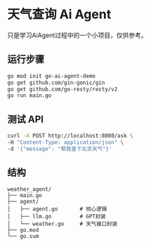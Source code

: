 # 天气查询 Ai Agent

只是学习AiAgent过程中的一个小项目，仅供参考。

## 运行步骤
```bash
go mod init go-ai-agent-demo
go get github.com/gin-gonic/gin
go get github.com/go-resty/resty/v2
go run main.go
```

## 测试 API
```bash
curl -X POST http://localhost:8080/ask \
-H "Content-Type: application/json" \
-d '{"message": "帮我查下北京天气"}'
```

## 结构
```
weather_agent/
├── main.go
├── agent/
│   ├── agent.go       # 核心逻辑
│   ├── llm.go         # GPT封装
│   └── weather.go     # 天气接口封装
├── go.mod
└── go.sum
```
